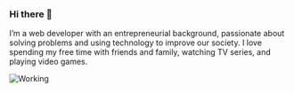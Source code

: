 ### Hi there 👋

I’m a web developer with an entrepreneurial background, passionate about solving problems and using technology to improve our society. I love spending my free time with friends and family, watching TV series, and playing video games.

![Working](https://media.giphy.com/media/L0TiXlwWDqFZUHbiTv/giphy.gif "working")
